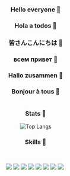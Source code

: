 

<div align="center">

### Hello everyone 👋
### Hola a todos 👋
### 皆さんこんにちは 👋
### всем привет 👋
### Hallo zusammen 👋
### Bonjour à tous 👋
```

```
### Stats 🙌

![Top Langs](https://github-readme-stats.vercel.app/api/top-langs/?username=elo1lson&langs_count=8&layout=compact&theme=radical)

### Skills 🙌
</br>

![](https://img.shields.io/badge/Rust-000000?style=for-the-badge&logo=rust&logoColor=white)
![](https://img.shields.io/badge/Node.js-43853D?style=for-the-badge&logo=node.js&logoColor=white)
![](https://img.shields.io/badge/Linux-FCC624?style=for-the-badge&logo=linux&logoColor=black)
![](https://img.shields.io/badge/JavaScript-F7DF1E?style=for-the-badge&logo=javascript&logoColor=black)
![](https://img.shields.io/badge/HTML-239120?style=for-the-badge&logo=html5&logoColor=white)
![](https://img.shields.io/badge/Express.js-404D59?style=for-the-badge)
![](https://img.shields.io/badge/MongoDB-4EA94B?style=for-the-badge&logo=mongodb&logoColor=white)
![](https://img.shields.io/badge/C-00599C?style=for-the-badge&logo=c&logoColor=white)
![]()
</div>


